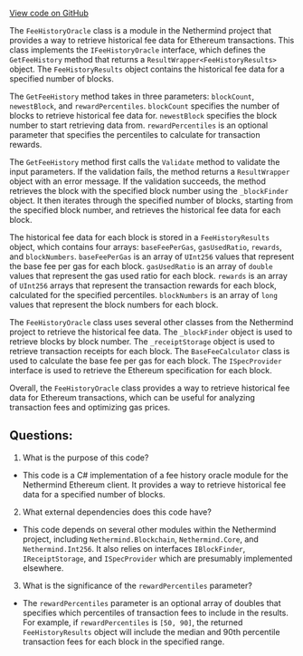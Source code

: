 [View code on GitHub](https://github.com/nethermindeth/nethermind/Nethermind.JsonRpc/Modules/Eth/FeeHistory/FeeHistoryOracle.cs)

The `FeeHistoryOracle` class is a module in the Nethermind project that provides a way to retrieve historical fee data for Ethereum transactions. This class implements the `IFeeHistoryOracle` interface, which defines the `GetFeeHistory` method that returns a `ResultWrapper<FeeHistoryResults>` object. The `FeeHistoryResults` object contains the historical fee data for a specified number of blocks.

The `GetFeeHistory` method takes in three parameters: `blockCount`, `newestBlock`, and `rewardPercentiles`. `blockCount` specifies the number of blocks to retrieve historical fee data for. `newestBlock` specifies the block number to start retrieving data from. `rewardPercentiles` is an optional parameter that specifies the percentiles to calculate for transaction rewards.

The `GetFeeHistory` method first calls the `Validate` method to validate the input parameters. If the validation fails, the method returns a `ResultWrapper` object with an error message. If the validation succeeds, the method retrieves the block with the specified block number using the `_blockFinder` object. It then iterates through the specified number of blocks, starting from the specified block number, and retrieves the historical fee data for each block.

The historical fee data for each block is stored in a `FeeHistoryResults` object, which contains four arrays: `baseFeePerGas`, `gasUsedRatio`, `rewards`, and `blockNumbers`. `baseFeePerGas` is an array of `UInt256` values that represent the base fee per gas for each block. `gasUsedRatio` is an array of `double` values that represent the gas used ratio for each block. `rewards` is an array of `UInt256` arrays that represent the transaction rewards for each block, calculated for the specified percentiles. `blockNumbers` is an array of `long` values that represent the block numbers for each block.

The `FeeHistoryOracle` class uses several other classes from the Nethermind project to retrieve the historical fee data. The `_blockFinder` object is used to retrieve blocks by block number. The `_receiptStorage` object is used to retrieve transaction receipts for each block. The `BaseFeeCalculator` class is used to calculate the base fee per gas for each block. The `ISpecProvider` interface is used to retrieve the Ethereum specification for each block.

Overall, the `FeeHistoryOracle` class provides a way to retrieve historical fee data for Ethereum transactions, which can be useful for analyzing transaction fees and optimizing gas prices.
## Questions: 
 1. What is the purpose of this code?
- This code is a C# implementation of a fee history oracle module for the Nethermind Ethereum client. It provides a way to retrieve historical fee data for a specified number of blocks.

2. What external dependencies does this code have?
- This code depends on several other modules within the Nethermind project, including `Nethermind.Blockchain`, `Nethermind.Core`, and `Nethermind.Int256`. It also relies on interfaces `IBlockFinder`, `IReceiptStorage`, and `ISpecProvider` which are presumably implemented elsewhere.

3. What is the significance of the `rewardPercentiles` parameter?
- The `rewardPercentiles` parameter is an optional array of doubles that specifies which percentiles of transaction fees to include in the results. For example, if `rewardPercentiles` is `[50, 90]`, the returned `FeeHistoryResults` object will include the median and 90th percentile transaction fees for each block in the specified range.